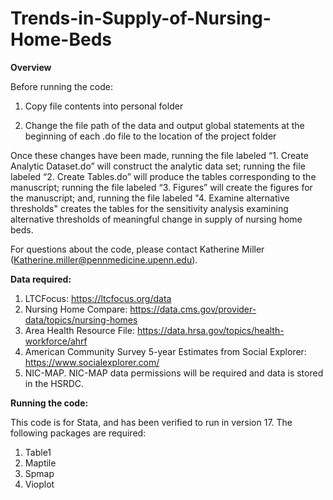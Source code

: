 # Trends-in-Supply-of-Nursing-Home-Beds

**Overview**

Before running the code:

  1. Copy file contents into personal folder

  2. Change the file path of the data and output global statements at the beginning of each .do file to the location of the project folder  

Once these changes have been made, running the file labeled “1. Create Analytic Dataset.do” will construct the analytic data set; running the file labeled “2. Create Tables.do” will produce the tables corresponding to the manuscript; running the file labeled “3. Figures” will create the figures for the manuscript; and, running the file labeled "4. Examine alternative thresholds" creates the tables for the sensitivity analysis examining alternative thresholds of meaningful change in supply of nursing home beds.

For questions about the code, please contact Katherine Miller (Katherine.miller@pennmedicine.upenn.edu).

**Data required:**
1. LTCFocus: https://ltcfocus.org/data
2. Nursing Home Compare: https://data.cms.gov/provider-data/topics/nursing-homes
3. Area Health Resource File: https://data.hrsa.gov/topics/health-workforce/ahrf
4. American Community Survey 5-year Estimates from Social Explorer: https://www.socialexplorer.com/
5. NIC-MAP. NIC-MAP data permissions will be required and data is stored in the HSRDC.

**Running the code:**

This code is for Stata, and has been verified to run in version 17. The following packages are required:

  1. Table1
  2. Maptile
  3. Spmap
  4. Vioplot
